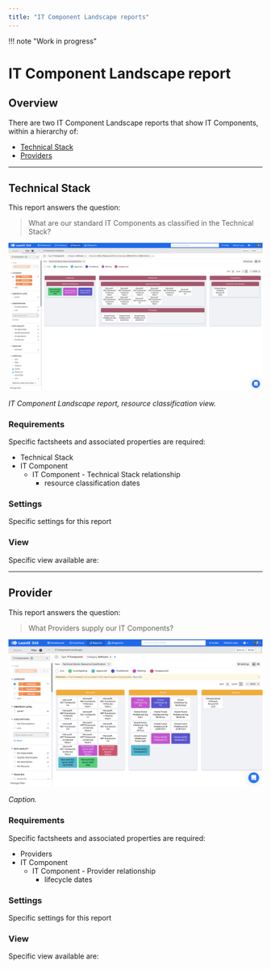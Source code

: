 ```yaml
---
title: "IT Component Landscape reports"
---
```


!!! note "Work in progress"

# IT Component Landscape report

## Overview

There are two IT Component Landscape reports that show IT Components, within a hierarchy of:

- [Technical Stack](#technical-stack) 
- [Providers](#providers) 

--- 

## Technical Stack

This report answers the question:

>What are our standard IT Components as classified in the Technical Stack?

![IT Component Landscape report](/assets/images/it-component-landscape.png)  

*IT Component Landscape report, resource classification view.*

### Requirements

Specific factsheets and associated properties are required:

- Technical Stack
- IT Component
    - IT Component - Technical Stack relationship
        - resource classification dates

### Settings

Specific settings for this report 

### View

Specific view available are: 


--- 

## Provider

This report answers the question:

>What Providers supply our IT Components?

![IT Component Landscape report](/assets/images/it-component-landscape-provider.png)  

*Caption.*

### Requirements

Specific factsheets and associated properties are required:

- Providers 
- IT Component
    - IT Component - Provider relationship
        - lifecycle dates

### Settings

Specific settings for this report 

### View

Specific view available are: 
